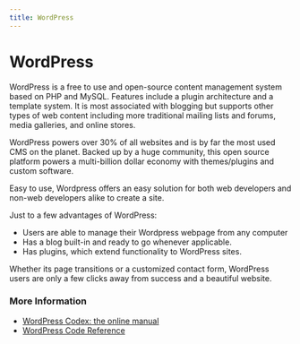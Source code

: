 ```yaml
---
title: WordPress
---
```


# WordPress

WordPress is a free to use and open-source content management system based on PHP and MySQL. Features include a plugin architecture and a template system. It is most associated with blogging but supports other types of web content including more traditional mailing lists and forums, media galleries, and online stores.

WordPress powers over 30% of all websites and is by far the most used CMS on the planet. Backed up by a huge community, this open source platform powers a multi-billion dollar economy with themes/plugins and custom software.

Easy to use, Wordpress offers an easy solution for both web developers and non-web developers alike to create a site.

Just to a few advantages of WordPress:
* Users are able to manage their Wordpress webpage from any computer
* Has a blog built-in and ready to go whenever applicable. 
* Has plugins, which extend functionality to WordPress sites. 

Whether its page transitions or a customized contact form, WordPress users are only a few clicks away from success and a beautiful website.


### More Information

- [WordPress Codex: the online manual](https://codex.wordpress.org/)
- [WordPress Code Reference](https://developer.wordpress.org/reference/)

